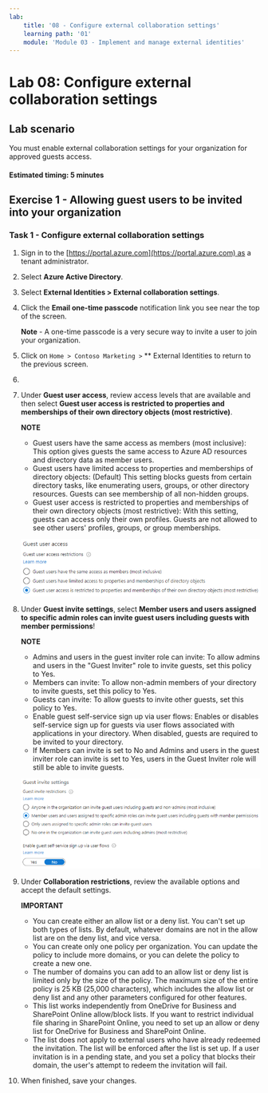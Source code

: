 ```yaml
---
lab:
    title: '08 - Configure external collaboration settings'
    learning path: '01'
    module: 'Module 03 - Implement and manage external identities'
---
```


# Lab 08: Configure external collaboration settings

## Lab scenario

You must enable external collaboration settings for your organization for approved guests access.

#### Estimated timing: 5 minutes

## Exercise 1 - Allowing guest users to be invited into your organization

### Task 1 - Configure external collaboration settings

1. Sign in to the [https://portal.azure.com](https://portal.azure.com) as a tenant administrator.
2. Select **Azure Active Directory**.
3. Select **External Identities > External collaboration settings**.
4. Click the **Email one-time passcode** notification link you see near the top of the screen.

    **Note** - A one-time passcode is a very secure way to invite a user to join your organization.

5. Click on `Home > Contoso Marketing >` ** External Identities to return to the previous screen.
6. 


4. Under **Guest user access**, review access levels that are available and then select **Guest user access is restricted to properties and memberships of their own directory objects (most restrictive)**.

    **NOTE**

    - Guest users have the same access as members (most inclusive): This option gives guests the same access to Azure AD resources and directory data as member users.
    - Guest users have limited access to properties and memberships of directory objects: (Default) This setting blocks guests from certain directory tasks, like enumerating users, groups, or other directory resources. Guests can see membership of all non-hidden groups.
    - Guest user access is restricted to properties and memberships of their own directory objects (most restrictive): With this setting, guests can access only their own profiles. Guests are not allowed to see other users' profiles, groups, or group memberships.

    ![Screen image displaying guest user access restriction options](./media/lp1-mod3-guest-user-access-restrictions.png)

5. Under **Guest invite settings**,  select **Member users and users assigned to specific admin roles can invite guest users including guests with member permissions**!

    **NOTE**
    
    - Admins and users in the guest inviter role can invite: To allow admins and users in the "Guest Inviter" role to invite guests, set this policy to Yes.
    - Members can invite: To allow non-admin members of your directory to invite guests, set this policy to Yes.
    - Guests can invite: To allow guests to invite other guests, set this policy to Yes.
    - Enable guest self-service sign up via user flows: Enables or disables self-service sign up for guests via user flows associated with applications in your directory. When disabled, guests are required to be invited to your directory.
    - If Members can invite is set to No and Admins and users in the guest inviter role can invite is set to Yes, users in the Guest Inviter role will still be able to invite guests.

    ![Screen image displaying guest invite settings with Guests can invite set to No and highlighted](./media/lp1-mod3-guest-user-invite-settings.png)

6. Under **Collaboration restrictions**, review the available options and accept the default settings.

    **IMPORTANT**
    
    - You can create either an allow list or a deny list. You can't set up both types of lists. By default, whatever domains are not in the allow list are on the deny list, and vice versa.
    - You can create only one policy per organization. You can update the policy to include more domains, or you can delete the policy to create a new one.
    - The number of domains you can add to an allow list or deny list is limited only by the size of the policy. The maximum size of the entire policy is 25 KB (25,000 characters), which includes the allow list or deny list and any other parameters configured for other features.
    - This list works independently from OneDrive for Business and SharePoint Online allow/block lists. If you want to restrict individual file sharing in SharePoint Online, you need to set up an allow or deny list for OneDrive for Business and SharePoint Online.
    - The list does not apply to external users who have already redeemed the invitation. The list will be enforced after the list is set up. If a user invitation is in a pending state, and you set a policy that blocks their domain, the user's attempt to redeem the invitation will fail.

7. When finished, save your changes.
